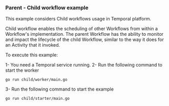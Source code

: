 ### Parent - Child workflow example

This example considers Child workflows usage in Temporal platform. 

Child workflow enables the scheduling of other Workflows from within a Workflow's implementation. The parent Workflow has the ability to monitor and impact the lifecycle of the child Workflow, similar to the way it does for an Activity that it invoked.

To execute this example:

1- You need a Temporal service running.
2- Run the following command to start the worker
```
go run child/worker/main.go
```
3- Run the following command to start the example
```
go run child/starter/main.go
```
